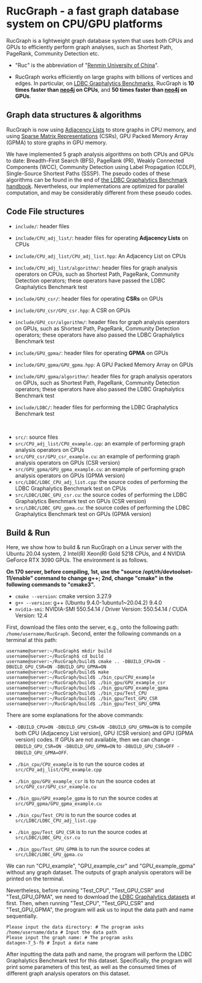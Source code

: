 # RucGraph - a fast graph database system on CPU/GPU platforms

RucGraph is a lightweight graph database system that uses both CPUs and GPUs to efficiently perform graph analyses, such as Shortest Path, PageRank, Community Detection etc.


- "Ruc" is the abbreviation of "[Renmin University of China](https://www.ruc.edu.cn/)".


- RucGraph works efficiently on large graphs with billions of vertices and edges. In particular, on [LDBC Graphalytics Benchmarks](https://ldbcouncil.org/benchmarks/graphalytics/), RucGraph is <b>10 times faster than [neo4j](https://neo4j.com) on CPUs</b>, and <b>50 times faster than  [neo4j](https://neo4j.com) on GPUs</b>.




## Graph data structures & algorithms

RucGraph is now using [Adjacency Lists](https://www.geeksforgeeks.org/adjacency-list-meaning-definition-in-dsa/) to store graphs in CPU memory, and using [Sparse Matrix Representations](https://www.geeksforgeeks.org/sparse-matrix-representations-set-3-csr/) (CSRs), GPU Packed Memory Array (GPMA) to store graphs in GPU memory. 


We have implemented 5 graph analysis algorithms on both CPUs and GPUs to date: Breadth-First Search (BFS), PageRank (PR), Weakly Connected Components (WCC), Community Detection using Label Propagation (CDLP), Single-Source Shortest Paths (SSSP). The pseudo codes of these algorithms can be found in the end of [the LDBC Graphalytics Benchmark handbook](https://arxiv.org/pdf/2011.15028). Nevertheless, our implementations are optimized for parallel computation, and may be considerably different from these pseudo codes.


## Code File structures

- `include/`: header files

- `include/CPU_adj_list/`: header files for operating **Adjacency Lists** on CPUs

- `include/CPU_adj_list/CPU_adj_list.hpp`: An Adjacency List on CPUs

- `include/CPU_adj_list/algorithm/`: header files for graph analysis operators on CPUs, such as Shortest Path, PageRank, Community Detection operators; these operators have passed the LDBC Graphalytics Benchmark test
  

- `include/GPU_csr/`: header files for operating **CSRs** on GPUs

- `include/GPU_csr/GPU_csr.hpp`: A CSR on GPUs

- `include/GPU_csr/algorithm/`: header files for graph analysis operators on GPUs, such as Shortest Path, PageRank, Community Detection operators; these operators have also passed the LDBC Graphalytics Benchmark test


- `include/GPU_gpma/`: header files for operating **GPMA** on GPUs

- `include/GPU_gpma/GPU_gpma.hpp`: A GPU Packed Memory Array on GPUs

- `include/GPU_gpma/algorithm/`: header files for graph analysis operators on GPUs, such as Shortest Path, PageRank, Community Detection operators; these operators have also passed the LDBC Graphalytics Benchmark test


- `include/LDBC/`: header files for performing the LDBC Graphalytics Benchmark test

 <br />


- `src/`: source files
- `src/CPU_adj_list/CPU_example.cpp`: an example of performing graph analysis operators on CPUs
- `src/GPU_csr/GPU_csr_example.cu`: an example of performing graph analysis operators on GPUs (CSR version)
- `src/GPU_gpma/GPU_gpma_example.cu`: an example of performing graph analysis operators on GPUs (GPMA version)
- `src/LDBC/LDBC_CPU_adj_list.cpp`: the source codes of performing the LDBC Graphalytics Benchmark test on CPUs
- `src/LDBC/LDBC_GPU_csr.cu`: the source codes of performing the LDBC Graphalytics Benchmark test on GPUs (CSR version)
- `src/LDBC/LDBC_GPU_gpma.cu`: the source codes of performing the LDBC Graphalytics Benchmark test on GPUs (GPMA version)



## Build & Run

Here, we show how to build & run RucGraph on a Linux server with the Ubuntu 20.04 system, 2 Intel(R) Xeon(R) Gold 5218 CPUs, and 4 NVIDIA GeForce RTX 3090 GPUs. The environment is as follows.

<b>On 170 server, before compiling, 1st, use the "source /opt/rh/devtoolset-11/enable" command to change g++; 2nd, change "cmake" in the following commands to "cmake3". </b>

- `cmake --version`: cmake version 3.27.9
- `g++ --version`: g++ (Ubuntu 9.4.0-1ubuntu1~20.04.2) 9.4.0
- `nvidia-smi`: NVIDIA-SMI 550.54.14         /      Driver Version: 550.54.14   /   CUDA Version: 12.4


First, download the files onto the server, e.g., onto the following path: `/home/username/RucGraph`. Second, enter the following commands on a terminal at this path:

```shell
username@server:~/RucGraph$ mkdir build
username@server:~/RucGraph$ cd build
username@server:~/RucGraph/build$ cmake .. -DBUILD_CPU=ON -DBUILD_GPU_CSR=ON -DBUILD_GPU_GPMA=ON
username@server:~/RucGraph/build$ make
username@server:~/RucGraph/build$ ./bin_cpu/CPU_example
username@server:~/RucGraph/build$ ./bin_gpu/GPU_example_csr
username@server:~/RucGraph/build$ ./bin_gpu/GPU_example_gpma
username@server:~/RucGraph/build$ ./bin_cpu/Test_CPU
username@server:~/RucGraph/build$ ./bin_gpu/Test_GPU_CSR
username@server:~/RucGraph/build$ ./bin_gpu/Test_GPU_GPMA
```

There are some explanations for the above commands:

- `-DBUILD_CPU=ON -DBUILD_GPU_CSR=ON -DBUILD_GPU_GPMA=ON` is to compile both CPU (Adjacency List version), GPU (CSR version) and GPU (GPMA version) codes. If GPUs are not available, then we can change `-DBUILD_GPU_CSR=ON -DBUILD_GPU_GPMA=ON` to `-DBUILD_GPU_CSR=OFF -DBUILD_GPU_GPMA=OFF`.


- `./bin_cpu/CPU_example` is to run the source codes at `src/CPU_adj_list/CPU_example.cpp`
- `./bin_gpu/GPU_example_csr` is to run the source codes at `src/GPU_csr/GPU_csr_example.cu`
- `./bin_gpu/GPU_example_gpma` is to run the source codes at `src/GPU_gpma/GPU_gpma_example.cu`
- `./bin_cpu/Test_CPU` is to run the source codes at `src/LDBC/LDBC_CPU_adj_list.cpp`
- `./bin_gpu/Test_GPU_CSR` is to run the source codes at `src/LDBC/LDBC_GPU_csr.cu`
- `./bin_gpu/Test_GPU_GPMA` is to run the source codes at `src/LDBC/LDBC_GPU_gpma.cu`

We can run "CPU_example", "GPU_example_csr" and "GPU_example_gpma" without any graph dataset. The outputs of graph analysis operators will be printed on the terminal. 

Nevertheless, before running "Test_CPU", "Test_GPU_CSR" and "Test_GPU_GPMA", we need to download the [LDBC Graphalytics datasets](https://repository.surfsara.nl/datasets/cwi/graphalytics) at first. Then, when running "Test_CPU", "Test_GPU_CSR" and "Test_GPU_GPMA", the program will ask us to input the data path and name sequentially. 

```shell
Please input the data directory: # The program asks
/home/username/data # Input the data path
Please input the graph name: # The program asks
datagen-7_5-fb # Input a data name
```

After inputting the data path and name, the program will perform the LDBC Graphalytics Benchmark test for this dataset. Specifically, the program will print some parameters of this test, as well as the consumed times of different graph analysis operators on this dataset.